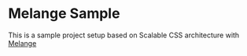 # Melange Sample

This is a sample project setup based on Scalable CSS architecture with [Melange](http://melange.io)